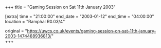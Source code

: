 +++
title = "Gaming Session on Sat 11th January 2003"

[extra]
time = "21:00:00"
end_date = "2003-01-12"
end_time = "04:00:00"
location = "Ramphal R0.03/4"

original = "https://uwcs.co.uk/events/gaming-session-on-sat-11th-january-2003-1474488936813/"    
+++




